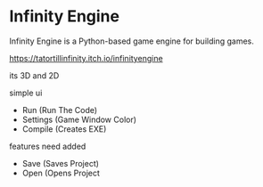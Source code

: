 # Infinity Engine
Infinity Engine is a Python-based game engine for building games.


https://tatortillinfinity.itch.io/infinityengine


its 3D and 2D

simple ui 
- Run (Run The Code)
- Settings (Game Window Color)
- Compile (Creates EXE)





features need added
- Save (Saves Project)
- Open (Opens Project




